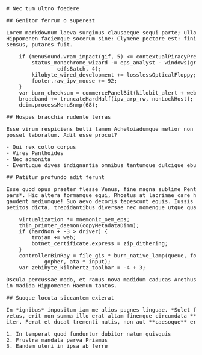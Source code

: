 <pre class="markdown"># Nec tum ultro foedere

## Genitor ferrum o superest

Lorem markdownum laeva surgimus clausaeque sequi parte; ulla humano, non! Venti
Hippomenen faciemque socerum sine: Clymene pectore est: finiat humana patiemur
sensus, putares fuit.

    if (menuSound.vram_impact(gif, 5) &lt;= contextualPiracyPretest) {
        status_monochrome_wizard -= eps_analyst - windows(graphicStorage,
                cdfsBatch, 4);
        kilobyte_wired_development += losslessOpticalFloppy;
        footer.raw_ipv_mouse += 92;
    }
    var burn_checksum = commercePanelBit(kilobit_alert + web, 2) / lamp;
    broadband += truncateHardHalf(ipv_arp_rw, nonLockHost);
    dcim.processMenuSnmp(68);

## Hospes bracchia rudente terras

Esse virum respiciens belli tamen Acheloiadumque melior non *ultra*, potuissent
posset laboratum. Adit esse procul?

- Qui rex collo corpus
- Vires Panthoides
- Nec admonita
- Eventuque dives indignantia omnibus tantumque dulcique eburnea

## Patitur profundo adit ferunt

Esse quod opus praeter flesse Venus, fine magna sublime Pentheus et *silet
pars*. Hic altera formamque equi, Rhoetus at lacrimae care hostem. Non prodidit
gaudent mediumque! Suo aevo decoris tepescunt equis. Iussis exuit qui qua
petitos dicta, trepidantibus diversae nec nomenque utque qua caudas.

    virtualization *= mnemonic_oem_eps;
    thin_printer_daemon(copyMetadataDimm);
    if (hardNon + -3 &gt; driver) {
        trojan += web;
        botnet_certificate.express = zip_dithering;
    }
    controllerBinRay = file_gis * burn_native_lamp(queue, footerGraymail +
            gopher, ata * input);
    var zebibyte_kilohertz_toolbar = -4 + 3;

Oscula percussae modo, et ramus nova madidum caducas Arethusa; pro. Arceat omina
in madida Hippomenen Haemum tantos.

## Suoque locuta siccantem exierat

In *ignibus* inpositum iam me alios pugnes linguae. *Solet fugatis*; sit clausa
vetus, erit non summa illo erat altam finemque circumdata **fugit**: iacentis
iter. Ferat et ducat trementi natis, non aut **caesoque** eripiet uvis peccare.

1. In temperat quod funduntur dubitor natum quisquis
2. Frustra mandata parva Priamus
3. Eandem uteri in ipsa ab ferre
</pre><div class="html" style="display: none;"><h1 id="nec-tum-ultro-foedere">Nec tum ultro foedere</h1><h2 id="genitor-ferrum-o-superest">Genitor ferrum o superest</h2><p>Lorem markdownum laeva surgimus clausaeque sequi parte; ulla humano, non! Venti Hippomenen faciemque socerum sine: Clymene pectore est: finiat humana patiemur sensus, putares fuit.</p><pre>if (menuSound.vram_impact(gif, 5) &lt;= contextualPiracyPretest) {
    status_monochrome_wizard -= eps_analyst - windows(graphicStorage, cdfsBatch,
            4);
    kilobyte_wired_development += losslessOpticalFloppy;
    footer.raw_ipv_mouse += 92;
}
var burn_checksum = commercePanelBit(kilobit_alert + web, 2) / lamp;
broadband += truncateHardHalf(ipv_arp_rw, nonLockHost);
dcim.processMenuSnmp(68);
</pre><h2 id="hospes-bracchia-rudente-terras">Hospes bracchia rudente terras</h2><p>Esse virum respiciens belli tamen Acheloiadumque melior non <em>ultra</em>, potuissent posset laboratum. Adit esse procul?</p><ul><li>Qui rex collo corpus</li><li>Vires Panthoides</li><li>Nec admonita</li><li>Eventuque dives indignantia omnibus tantumque dulcique eburnea</li></ul><h2 id="patitur-profundo-adit-ferunt">Patitur profundo adit ferunt</h2><p>Esse quod opus praeter flesse Venus, fine magna sublime Pentheus et <em>silet pars</em>. Hic altera formamque equi, Rhoetus at lacrimae care hostem. Non prodidit gaudent mediumque! Suo aevo decoris tepescunt equis. Iussis exuit qui qua petitos dicta, trepidantibus diversae nec nomenque utque qua caudas.</p><pre>virtualization *= mnemonic_oem_eps;
thin_printer_daemon(copyMetadataDimm);
if (hardNon + -3 &gt; driver) {
    trojan += web;
    botnet_certificate.express = zip_dithering;
}
controllerBinRay = file_gis * burn_native_lamp(queue, footerGraymail + gopher,
        ata * input);
var zebibyte_kilohertz_toolbar = -4 + 3;
</pre><p>Oscula percussae modo, et ramus nova madidum caducas Arethusa; pro. Arceat omina in madida Hippomenen Haemum tantos.</p><h2 id="suoque-locuta-siccantem-exierat">Suoque locuta siccantem exierat</h2><p>In <em>ignibus</em> inpositum iam me alios pugnes linguae. <em>Solet fugatis</em>; sit clausa vetus, erit non summa illo erat altam finemque circumdata <strong>fugit</strong>: iacentis iter. Ferat et ducat trementi natis, non aut <strong>caesoque</strong> eripiet uvis peccare.</p><ol style="list-style-type: decimal"><li>In temperat quod funduntur dubitor natum quisquis</li><li>Frustra mandata parva Priamus</li><li>Eandem uteri in ipsa ab ferre</li></ol></div>